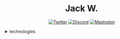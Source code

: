 <div align="center">
<h1>Jack W.</h1>

[![Twitter](https://moller-icons.5079.workers.dev/?icons=twitter)](https://twitter.com/banger_tweet)
[![Discord](https://moller-icons.5079.workers.dev/?icons=discord)](https://discord.com/users/173589391560802306)
[![Mastodon](https://moller-icons.5079.workers.dev/?icons=mastodon)](https://wetdry.world/@j)
</div>

<details>
<summary>technologies</summary>

*by the way, these icons were generated with [moller-icons](https://github.com/Jack5079/moller-icons)*

## for websites

![icons list](https://moller-icons.5079.workers.dev/?icons=javascript,svelte,html5,css3,astro,supabase,vite&perline=3)

I don't use TypeScript because JSDoc exists

### deploying flowchart

```mermaid
flowchart LR
 isitstatic(Is it static?) --> static[Yes] & dynamic[No]
 static --> pagesoff>Pages, fullstack off]
 dynamic --> isitserverless(Is it serverless?) --> serverless[Yes] & serverful[No]
 serverless --> worksonpages(Is it compatible with Pages?) --> compatcf[Yes] & incompatcf[No]
 compatcf --> pageson>Pages, fullstack on]
 incompatcf --> Vercel>Vercel]
 serverful --> stop>Impossible to host]
```

## for lego game

![icons list](https://moller-icons.5079.workers.dev/?icons=lua,typescript)

I use TypeScript here because there is no roblox-js

## no longer using

![icons list](https://moller-icons.5079.workers.dev/?icons=nodedotjs,jquery&perLine=3)

- jQuery: projects I made fucking around with Wick Editor
- Node.js: I don't pay for hosting

## tech i haven't used in projects yet

![icons list](https://moller-icons.5079.workers.dev/?icons=v,bash,powershell&perLine=3)

- V: Just learned it and its tooling sucks
- Bash, PowerShell: I use them as terminals, not as scripting languages

## should learn

![icons list](https://moller-icons.5079.workers.dev/?icons=gtk,qt,react,vuedotjs&perLine=3)

- GTK/Qt: for desktop apps
- React/Vue: bigger ecosystems than Svelte (I use Roact in roblox-ts, which is sort of like React)

- Also ActivityPub: for making fediverse stuff (my icons generator doesn't have the icon yet which is why it isn't listed above)

i need to learn more compiled languages too

![icons list](https://moller-icons.5079.workers.dev/?icons=c,csharp,cplusplus,go,nim,zig&perLine=3)

- C#: if i ever have to deal with Windows again
- C++: when i need to fix a bug in kde
- C: i think it's important
- Go/Nim/Zig: to replace V since V has bad tooling

</details>
